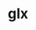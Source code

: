 ---
title: "glx"
layout: cache
categories: [package, develop]
meta: {"compilers": ["none"], "num_specs": 53, "num_specs_by_stack": {"data-vis-sdk": 6, "e4s": 40, "hep": 7, "root": 53}, "oss": ["ubuntu20.04", "ubuntu22.04"], "platforms": ["linux"], "stacks": ["data-vis-sdk", "e4s", "hep", "root"], "targets": ["x86_64_v3"], "versions": ["1.4"]}
spec_details: [{"compiler": "none", "hash": "33jb5luhwd7efetoq7gxkagdodlt5gi5", "os": "ubuntu22.04", "platform": "linux", "size": "-", "stacks": ["hep", "root"], "target": "x86_64_v3", "variants": ["build_system=bundle"], "versions": ["1.4"]}, {"compiler": "none", "hash": "34o3pqlvr3u7cm4rawwkpann4fmjfrfx", "os": "ubuntu22.04", "platform": "linux", "size": "-", "stacks": ["e4s", "root"], "target": "x86_64_v3", "variants": ["build_system=bundle"], "versions": ["1.4"]}, {"compiler": "none", "hash": "3av6pedhf5iu7euyun2r3dtuwlp2oazr", "os": "ubuntu22.04", "platform": "linux", "size": "-", "stacks": ["e4s", "root"], "target": "x86_64_v3", "variants": ["build_system=bundle"], "versions": ["1.4"]}, {"compiler": "none", "hash": "4b5iz3fggbiyqvm54vjal5hjmp754zj5", "os": "ubuntu22.04", "platform": "linux", "size": "-", "stacks": ["e4s", "root"], "target": "x86_64_v3", "variants": ["build_system=bundle"], "versions": ["1.4"]}, {"compiler": "none", "hash": "55qabbljuxe73fckqbs4leqfpmm7agcn", "os": "ubuntu22.04", "platform": "linux", "size": "-", "stacks": ["e4s", "root"], "target": "x86_64_v3", "variants": ["build_system=bundle"], "versions": ["1.4"]}, {"compiler": "none", "hash": "64iwiqsuqlbwt5j5eozxs7dzhxr5atgn", "os": "ubuntu22.04", "platform": "linux", "size": "-", "stacks": ["e4s", "root"], "target": "x86_64_v3", "variants": ["build_system=bundle"], "versions": ["1.4"]}, {"compiler": "none", "hash": "6lxao5docgjxbq2vrtxghdqdofsqypcq", "os": "ubuntu22.04", "platform": "linux", "size": "-", "stacks": ["e4s", "root"], "target": "x86_64_v3", "variants": ["build_system=bundle"], "versions": ["1.4"]}, {"compiler": "none", "hash": "6tuvjmwr65lcry4v7b2mvchao23myvo2", "os": "ubuntu22.04", "platform": "linux", "size": "-", "stacks": ["e4s", "root"], "target": "x86_64_v3", "variants": ["build_system=bundle"], "versions": ["1.4"]}, {"compiler": "none", "hash": "6ui7ndgocayx7vlfjdmprkrl6lnskr2c", "os": "ubuntu22.04", "platform": "linux", "size": "-", "stacks": ["e4s", "root"], "target": "x86_64_v3", "variants": ["build_system=bundle"], "versions": ["1.4"]}, {"compiler": "none", "hash": "6wn7tnww6cse3ayccars5fy6j6rvw63r", "os": "ubuntu22.04", "platform": "linux", "size": "-", "stacks": ["e4s", "root"], "target": "x86_64_v3", "variants": ["build_system=bundle"], "versions": ["1.4"]}, {"compiler": "none", "hash": "bdccaauahdj6kg54c2gk2loivcptcws4", "os": "ubuntu22.04", "platform": "linux", "size": "-", "stacks": ["hep", "root"], "target": "x86_64_v3", "variants": ["build_system=bundle"], "versions": ["1.4"]}, {"compiler": "none", "hash": "cq7hlnvzryosk2bpntwq3e3q6doijdyb", "os": "ubuntu20.04", "platform": "linux", "size": "-", "stacks": ["data-vis-sdk", "root"], "target": "x86_64_v3", "variants": ["build_system=bundle"], "versions": ["1.4"]}, {"compiler": "none", "hash": "cwhzppzfn4x5afliqcryxgntfj5ohp4f", "os": "ubuntu22.04", "platform": "linux", "size": "-", "stacks": ["e4s", "root"], "target": "x86_64_v3", "variants": ["build_system=bundle"], "versions": ["1.4"]}, {"compiler": "none", "hash": "d7x77vomlhidpqmmnulfw5xoqm2oirfl", "os": "ubuntu22.04", "platform": "linux", "size": "-", "stacks": ["e4s", "root"], "target": "x86_64_v3", "variants": ["build_system=bundle"], "versions": ["1.4"]}, {"compiler": "none", "hash": "dc5bjwdjblpmgq42y6igbg2uf4dwk27f", "os": "ubuntu20.04", "platform": "linux", "size": "-", "stacks": ["data-vis-sdk", "root"], "target": "x86_64_v3", "variants": ["build_system=bundle"], "versions": ["1.4"]}, {"compiler": "none", "hash": "e4r3cjrmwpmm6ymir6pychtp5k6qwxxs", "os": "ubuntu22.04", "platform": "linux", "size": "-", "stacks": ["e4s", "root"], "target": "x86_64_v3", "variants": ["build_system=bundle"], "versions": ["1.4"]}, {"compiler": "none", "hash": "eeiocfgzalmcck5nrcsmzbir6bbzqtiq", "os": "ubuntu22.04", "platform": "linux", "size": "-", "stacks": ["e4s", "root"], "target": "x86_64_v3", "variants": ["build_system=bundle"], "versions": ["1.4"]}, {"compiler": "none", "hash": "en4du4ebualsgn6qe6efx5btbkrx4q5s", "os": "ubuntu22.04", "platform": "linux", "size": "-", "stacks": ["e4s", "root"], "target": "x86_64_v3", "variants": ["build_system=bundle"], "versions": ["1.4"]}, {"compiler": "none", "hash": "gf5pugcgmpwjfixaes5mjgiyomqbpkwa", "os": "ubuntu22.04", "platform": "linux", "size": "-", "stacks": ["e4s", "root"], "target": "x86_64_v3", "variants": ["build_system=bundle"], "versions": ["1.4"]}, {"compiler": "none", "hash": "ghvafp45gfniex53uvmdzjlnetehm7ks", "os": "ubuntu20.04", "platform": "linux", "size": "-", "stacks": ["data-vis-sdk", "root"], "target": "x86_64_v3", "variants": ["build_system=bundle"], "versions": ["1.4"]}, {"compiler": "none", "hash": "hdrjo4v33ns7ne2whtaz4lqp54mq6o6x", "os": "ubuntu22.04", "platform": "linux", "size": "-", "stacks": ["e4s", "root"], "target": "x86_64_v3", "variants": ["build_system=bundle"], "versions": ["1.4"]}, {"compiler": "none", "hash": "hkpyrzygbhyggp3fyj3htsrdhli3r6sb", "os": "ubuntu22.04", "platform": "linux", "size": "-", "stacks": ["e4s", "root"], "target": "x86_64_v3", "variants": ["build_system=bundle"], "versions": ["1.4"]}, {"compiler": "none", "hash": "htlgf4alt2xbrxsubuwcomg6gaeuvtfl", "os": "ubuntu22.04", "platform": "linux", "size": "-", "stacks": ["e4s", "root"], "target": "x86_64_v3", "variants": ["build_system=bundle"], "versions": ["1.4"]}, {"compiler": "none", "hash": "j2ghkrq6dgp3sx2l2uyyjb7e7nnqcsvs", "os": "ubuntu22.04", "platform": "linux", "size": "-", "stacks": ["e4s", "root"], "target": "x86_64_v3", "variants": ["build_system=bundle"], "versions": ["1.4"]}, {"compiler": "none", "hash": "jf7l6mscxrf73fxgfdrts6sbwqobgelp", "os": "ubuntu22.04", "platform": "linux", "size": "-", "stacks": ["e4s", "root"], "target": "x86_64_v3", "variants": ["build_system=bundle"], "versions": ["1.4"]}, {"compiler": "none", "hash": "kgugmio4fvsptkcksu4r26t65cbzcz3d", "os": "ubuntu22.04", "platform": "linux", "size": "-", "stacks": ["e4s", "root"], "target": "x86_64_v3", "variants": ["build_system=bundle"], "versions": ["1.4"]}, {"compiler": "none", "hash": "lghqeftx2k5x4z5qx2wue5ixolftdosf", "os": "ubuntu20.04", "platform": "linux", "size": "-", "stacks": ["data-vis-sdk", "root"], "target": "x86_64_v3", "variants": ["build_system=bundle"], "versions": ["1.4"]}, {"compiler": "none", "hash": "mf3n4zts7xnfnvgqfvwjuvigb5mdb7nk", "os": "ubuntu22.04", "platform": "linux", "size": "-", "stacks": ["e4s", "root"], "target": "x86_64_v3", "variants": ["build_system=bundle"], "versions": ["1.4"]}, {"compiler": "none", "hash": "n3whlietdbw7lugol7bnidsrvw4ru4rz", "os": "ubuntu20.04", "platform": "linux", "size": "-", "stacks": ["data-vis-sdk", "root"], "target": "x86_64_v3", "variants": ["build_system=bundle"], "versions": ["1.4"]}, {"compiler": "none", "hash": "nawx6waxv2gub4uaxgbjtzynhxpku3mi", "os": "ubuntu22.04", "platform": "linux", "size": "-", "stacks": ["e4s", "root"], "target": "x86_64_v3", "variants": ["build_system=bundle"], "versions": ["1.4"]}, {"compiler": "none", "hash": "ncayxt4ge5xylrwn67p2sfurvcssgmnq", "os": "ubuntu22.04", "platform": "linux", "size": "-", "stacks": ["e4s", "root"], "target": "x86_64_v3", "variants": ["build_system=bundle"], "versions": ["1.4"]}, {"compiler": "none", "hash": "odwgnwl2p4tamjqlsl6egiu7s4lbsvuq", "os": "ubuntu22.04", "platform": "linux", "size": "-", "stacks": ["e4s", "root"], "target": "x86_64_v3", "variants": ["build_system=bundle"], "versions": ["1.4"]}, {"compiler": "none", "hash": "orcdgvcplxw2pjtw35zmkip4x7oxpfvj", "os": "ubuntu22.04", "platform": "linux", "size": "-", "stacks": ["e4s", "root"], "target": "x86_64_v3", "variants": ["build_system=bundle"], "versions": ["1.4"]}, {"compiler": "none", "hash": "ow4iurdgbhddk5uy36mmjhzuik7xcyhx", "os": "ubuntu22.04", "platform": "linux", "size": "-", "stacks": ["e4s", "root"], "target": "x86_64_v3", "variants": ["build_system=bundle"], "versions": ["1.4"]}, {"compiler": "none", "hash": "owibvnflbssvmheppokzatmtpylyogen", "os": "ubuntu22.04", "platform": "linux", "size": "-", "stacks": ["e4s", "root"], "target": "x86_64_v3", "variants": ["build_system=bundle"], "versions": ["1.4"]}, {"compiler": "none", "hash": "pmhuqjwjj4a2nmvyl6l3w6zk3ppork32", "os": "ubuntu22.04", "platform": "linux", "size": "-", "stacks": ["e4s", "root"], "target": "x86_64_v3", "variants": ["build_system=bundle"], "versions": ["1.4"]}, {"compiler": "none", "hash": "pxs2dkbvrtdv4pqtpifenyyxwkj7q3ev", "os": "ubuntu22.04", "platform": "linux", "size": "-", "stacks": ["e4s", "root"], "target": "x86_64_v3", "variants": ["build_system=bundle"], "versions": ["1.4"]}, {"compiler": "none", "hash": "qrkggzrkwygnd6vbjqprna6ixy4cmn7z", "os": "ubuntu22.04", "platform": "linux", "size": "-", "stacks": ["e4s", "root"], "target": "x86_64_v3", "variants": ["build_system=bundle"], "versions": ["1.4"]}, {"compiler": "none", "hash": "qvrvcq34p5u44kndyhakvnqbqqikcofx", "os": "ubuntu22.04", "platform": "linux", "size": "-", "stacks": ["e4s", "root"], "target": "x86_64_v3", "variants": ["build_system=bundle"], "versions": ["1.4"]}, {"compiler": "none", "hash": "rvzt6erz2kneuqm7cktg23ucyi6i4b2u", "os": "ubuntu22.04", "platform": "linux", "size": "-", "stacks": ["e4s", "root"], "target": "x86_64_v3", "variants": ["build_system=bundle"], "versions": ["1.4"]}, {"compiler": "none", "hash": "syvvhzkyycu425rxg7qi225akzxvtkbv", "os": "ubuntu22.04", "platform": "linux", "size": "-", "stacks": ["hep", "root"], "target": "x86_64_v3", "variants": ["build_system=bundle"], "versions": ["1.4"]}, {"compiler": "none", "hash": "taaridf42wfxfwrqsach3ng75ycg7566", "os": "ubuntu22.04", "platform": "linux", "size": "-", "stacks": ["hep", "root"], "target": "x86_64_v3", "variants": ["build_system=bundle"], "versions": ["1.4"]}, {"compiler": "none", "hash": "taz2jvhwflkrzqvnrcc5ebf56qvhmow5", "os": "ubuntu22.04", "platform": "linux", "size": "-", "stacks": ["e4s", "root"], "target": "x86_64_v3", "variants": ["build_system=bundle"], "versions": ["1.4"]}, {"compiler": "none", "hash": "ttu4kqowklburjebrnzk4jyrlkandncr", "os": "ubuntu22.04", "platform": "linux", "size": "-", "stacks": ["e4s", "root"], "target": "x86_64_v3", "variants": ["build_system=bundle"], "versions": ["1.4"]}, {"compiler": "none", "hash": "txphzviyepar5gjtiratwg4in3et7aiv", "os": "ubuntu22.04", "platform": "linux", "size": "-", "stacks": ["hep", "root"], "target": "x86_64_v3", "variants": ["build_system=bundle"], "versions": ["1.4"]}, {"compiler": "none", "hash": "ve4sdrjcilp44bmxwlimcgzgq5cfkwsv", "os": "ubuntu22.04", "platform": "linux", "size": "-", "stacks": ["hep", "root"], "target": "x86_64_v3", "variants": ["build_system=bundle"], "versions": ["1.4"]}, {"compiler": "none", "hash": "vmnvntciw6ipbfwk6kmde5rt6svlgipn", "os": "ubuntu22.04", "platform": "linux", "size": "-", "stacks": ["e4s", "root"], "target": "x86_64_v3", "variants": ["build_system=bundle"], "versions": ["1.4"]}, {"compiler": "none", "hash": "vvhek3rik24pymtzjnbcpwr7qsx2thoo", "os": "ubuntu22.04", "platform": "linux", "size": "-", "stacks": ["e4s", "root"], "target": "x86_64_v3", "variants": ["build_system=bundle"], "versions": ["1.4"]}, {"compiler": "none", "hash": "vx5rn36getc5a7xjzbvnewhv5lqqb65l", "os": "ubuntu22.04", "platform": "linux", "size": "-", "stacks": ["e4s", "root"], "target": "x86_64_v3", "variants": ["build_system=bundle"], "versions": ["1.4"]}, {"compiler": "none", "hash": "wkda2qoc63jmva3cky53j7qs2rshtvci", "os": "ubuntu22.04", "platform": "linux", "size": "-", "stacks": ["hep", "root"], "target": "x86_64_v3", "variants": ["build_system=bundle"], "versions": ["1.4"]}, {"compiler": "none", "hash": "wreaicqvfxekgliqdazlmrih6fcoyg4i", "os": "ubuntu22.04", "platform": "linux", "size": "-", "stacks": ["e4s", "root"], "target": "x86_64_v3", "variants": ["build_system=bundle"], "versions": ["1.4"]}, {"compiler": "none", "hash": "xnbuuykhg5vuvljcbsiz2ptbcgvl5vny", "os": "ubuntu20.04", "platform": "linux", "size": "-", "stacks": ["data-vis-sdk", "root"], "target": "x86_64_v3", "variants": ["build_system=bundle"], "versions": ["1.4"]}, {"compiler": "none", "hash": "zihxx5ts3twuhwect3xja6wgvwxo2wpx", "os": "ubuntu22.04", "platform": "linux", "size": "-", "stacks": ["e4s", "root"], "target": "x86_64_v3", "variants": ["build_system=bundle"], "versions": ["1.4"]}]
---